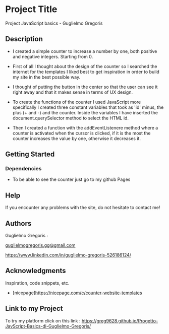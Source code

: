 # Project Title

Project JavaScript basics - Guglielmo Gregoris

## Description

* I created a simple counter to increase a number by one, both positive and negative integers. Starting from 0.
* First of all I thought about the design of the counter so I searched the internet for the templates I liked best to get inspiration in order to build my site in the best possible way.

* I thought of putting the button in the center so that the user can see it right away and that it makes sense in terms of UX design.

* To create the functions of the counter I used JavaScript more specifically I created three constant variables that took as 'id' minus, the plus (+ and -) and the counter. Inside the variables I have inserted the document.querySelector method to select the HTML id.

* Then I created a function with the addEventListenere method where a counter is activated when the cursor is clicked, if it is the most the counter increases the value by one, otherwise it decreases it.

## Getting Started

### Dependencies

* To be able to see the counter just go to my github Pages

## Help

If you encounter any problems with the site, do not hesitate to contact me!

## Authors

Guglielmo Gregoris :

guglielmogregoris.gg@gmail.com

https://www.linkedin.com/in/guglielmo-gregoris-526186124/

## Acknowledgments

Inspiration, code snippets, etc.
* [nicepage]https://nicepage.com/c/counter-website-templates

## Link to my Project

To try my platform click on this link : https://greg9628.github.io/Progetto-JavScript-Basics-di-Guglielmo-Gregoris/
